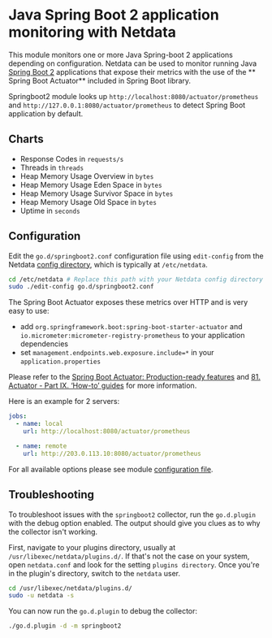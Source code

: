 <!--
title: "Java Spring Boot 2 application monitoring with Netdata"
custom_edit_url: https://github.com/netdata/go.d.plugin/edit/master/modules/springboot2/README.md
sidebar_label: "Java Spring Boot 2 applications"
-->

# Java Spring Boot 2 application monitoring with Netdata

This module monitors one or more Java Spring-boot 2 applications depending on configuration. Netdata can be used to
monitor running Java [Spring Boot 2](https://spring.io/) applications that expose their metrics with the use of the **
Spring Boot Actuator** included in Spring Boot library.

Springboot2 module looks up `http://localhost:8080/actuator/prometheus` and `http://127.0.0.1:8080/actuator/prometheus`
to detect Spring Boot application by default.

## Charts

- Response Codes in `requests/s`
- Threads in `threads`
- Heap Memory Usage Overview in `bytes`
- Heap Memory Usage Eden Space in `bytes`
- Heap Memory Usage Survivor Space in `bytes`
- Heap Memory Usage Old Space in `bytes`
- Uptime in `seconds`

## Configuration

Edit the `go.d/springboot2.conf` configuration file using `edit-config` from the
Netdata [config directory](https://learn.netdata.cloud/docs/configure/nodes), which is typically at `/etc/netdata`.

```bash
cd /etc/netdata # Replace this path with your Netdata config directory
sudo ./edit-config go.d/springboot2.conf
```

The Spring Boot Actuator exposes these metrics over HTTP and is very easy to use:

- add `org.springframework.boot:spring-boot-starter-actuator` and `io.micrometer:micrometer-registry-prometheus` to your
  application dependencies
- set `management.endpoints.web.exposure.include=*` in your `application.properties`

Please refer to
the [Spring Boot Actuator: Production-ready features](https://docs.spring.io/spring-boot/docs/current/reference/html/production-ready.html)
and [81. Actuator - Part IX. ‘How-to’ guides](https://docs.spring.io/spring-boot/docs/current/reference/html/howto-actuator.html)
for more information.

Here is an example for 2 servers:

```yaml
jobs:
  - name: local
    url: http://localhost:8080/actuator/prometheus

  - name: remote
    url: http://203.0.113.10:8080/actuator/prometheus
```

For all available options please see
module [configuration file](https://github.com/netdata/go.d.plugin/blob/master/config/go.d/springboot2.conf).

## Troubleshooting

To troubleshoot issues with the `springboot2` collector, run the `go.d.plugin` with the debug option enabled. The output
should give you clues as to why the collector isn't working.

First, navigate to your plugins directory, usually at `/usr/libexec/netdata/plugins.d/`. If that's not the case on your
system, open `netdata.conf` and look for the setting `plugins directory`. Once you're in the plugin's directory, switch
to the `netdata` user.

```bash
cd /usr/libexec/netdata/plugins.d/
sudo -u netdata -s
```

You can now run the `go.d.plugin` to debug the collector:

```bash
./go.d.plugin -d -m springboot2
```
